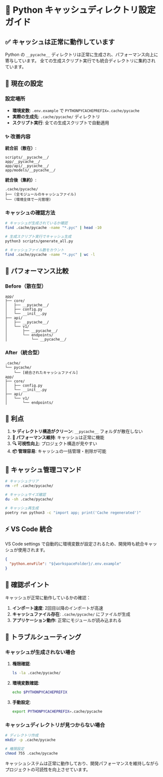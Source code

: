 # 🐍 Python キャッシュディレクトリ設定ガイド

## ✅ キャッシュは正常に動作しています

Python の `__pycache__` ディレクトリは正常に生成され、パフォーマンス向上に寄与しています。
全ての生成スクリプト実行でも統合ディレクトリに集約されています。

## 📁 現在の設定

### 設定場所
- **環境変数**: `.env.example` で `PYTHONPYCACHEPREFIX=.cache/pycache` 
- **実際の生成先**: `.cache/pycache/` ディレクトリ
- **スクリプト実行**: 全ての生成スクリプトで自動適用

### ✨ 改善内容

**統合前（散在）**:
```
scripts/__pycache__/
app/__pycache__/
app/api/__pycache__/
app/models/__pycache__/
```

**統合後（集約）**:
```
.cache/pycache/
├── (全モジュールのキャッシュファイル)
└── (環境全体で一元管理)
```

### キャッシュの確認方法

```bash
# キャッシュが生成されているか確認
find .cache/pycache -name "*.pyc" | head -10

# 生成スクリプト実行でキャッシュ生成
python3 scripts/generate_all.py

# キャッシュファイル数をカウント
find .cache/pycache -name "*.pyc" | wc -l
```

## 🚀 パフォーマンス比較

### Before（散在型）
```
app/
├── core/
│   ├── __pycache__/
│   ├── config.py
│   └── __init__.py
├── api/
│   ├── __pycache__/
│   └── v1/
│       ├── __pycache__/
│       └── endpoints/
│           └── __pycache__/
```

### After（統合型）
```
.cache/
└── pycache/
    └── [統合されたキャッシュファイル]
app/
├── core/
│   ├── config.py
│   └── __init__.py
├── api/
│   └── v1/
│       └── endpoints/
```

## 🔧 利点

1. **✨ ディレクトリ構造がクリーン**: `__pycache__` フォルダが散在しない
2. **🚀 パフォーマンス維持**: キャッシュは正常に機能
3. **🔍 可視性向上**: プロジェクト構造が見やすい
4. **📦 管理容易**: キャッシュの一括管理・削除が可能

## 🔄 キャッシュ管理コマンド

```bash
# キャッシュクリア
rm -rf .cache/pycache/

# キャッシュサイズ確認
du -sh .cache/pycache/

# キャッシュ再生成
poetry run python3 -c "import app; print('Cache regenerated')"
```

## ⚡ VS Code 統合

VS Code settings で自動的に環境変数が設定されるため、開発時も統合キャッシュが使用されます。

```json
{
  "python.envFile": "${workspaceFolder}/.env.example"
}
```

## 🎯 確認ポイント

キャッシュが正常に動作しているかの確認：

1. **インポート速度**: 2回目以降のインポートが高速
2. **キャッシュファイル存在**: `.cache/pycache/` にファイルが生成
3. **アプリケーション動作**: 正常にモジュールが読み込まれる

## 🚨 トラブルシューティング

### キャッシュが生成されない場合

1. **権限確認**:
   ```bash
   ls -la .cache/pycache/
   ```

2. **環境変数確認**:
   ```bash
   echo $PYTHONPYCACHEPREFIX
   ```

3. **手動設定**:
   ```bash
   export PYTHONPYCACHEPREFIX=.cache/pycache
   ```

### キャッシュディレクトリが見つからない場合

```bash
# ディレクトリ作成
mkdir -p .cache/pycache

# 権限設定
chmod 755 .cache/pycache
```

キャッシュシステムは正常に動作しており、開発パフォーマンスを維持しながらプロジェクトの可読性を向上させています。